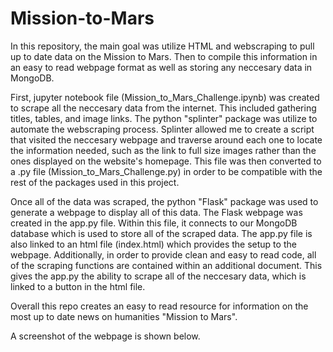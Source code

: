 # Mission-to-Mars

In this repository, the main goal was utilize HTML and webscraping to pull up to date data on the Mission to Mars. Then to compile this information in an easy to read webpage format as well as storing any neccesary data in MongoDB.

First, jupyter notebook file (Mission_to_Mars_Challenge.ipynb) was created to scrape all the neccesary data from the internet. This included gathering titles, tables, and image links. The python "splinter" package was utilize to automate the webscraping process. Splinter allowed me to create a script that visited the neccesary webpage and traverse around each one to locate the information needed, such as the link to full size images rather than the ones displayed on the website's homepage. This file was then converted to a .py file (Mission_to_Mars_Challenge.py) in order to be compatible with the rest of the packages used in this project.

Once all of the data was scraped, the python "Flask" package was used to generate a webpage to display all of this data. The Flask webpage was created in the app.py file. Within this file, it connects to our MongoDB database which is used to store all of the scraped data. The app.py file is also linked to an html file (index.html) which provides the setup to the webpage. Additionally, in order to provide clean and easy to read code, all of the scraping functions are contained within an additional document. This gives the app.py the ability to scrape all of the neccesary data, which is linked to a button in the html file. 

Overall this repo creates an easy to read resource for information on the most up to date news on humanities "Mission to Mars".

A screenshot of the webpage is shown below. 
